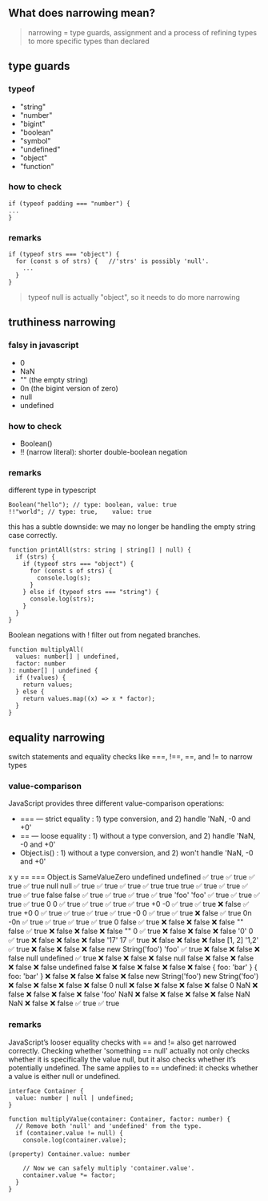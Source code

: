 ## What does narrowing mean?
> narrowing = type guards, assignment and a process of refining types to more specific types than declared

## type guards
### typeof
- "string"
- "number"
- "bigint"
- "boolean"
- "symbol"
- "undefined"
- "object"
- "function"

### how to check
```
if (typeof padding === "number") {
...
}
```

### remarks
```
if (typeof strs === "object") {
  for (const s of strs) {   //'strs' is possibly 'null'.
    ...
  }
}
```
> typeof null is actually "object", so it needs to do more narrowing

## truthiness narrowing
### falsy in javascript
- 0
- NaN
- "" (the empty string)
- 0n (the bigint version of zero)
- null
- undefined

### how to check
- Boolean()
- !! (narrow literal): shorter double-boolean negation

### remarks
different type in typescript
```
Boolean("hello"); // type: boolean, value: true
!!"world"; // type: true,    value: true
```

this has a subtle downside: we may no longer be handling the empty string case correctly.
```
function printAll(strs: string | string[] | null) {
  if (strs) {
    if (typeof strs === "object") {
      for (const s of strs) {
        console.log(s);
      }
    } else if (typeof strs === "string") {
      console.log(strs);
    }
  }
}
```

Boolean negations with ! filter out from negated branches.
```
function multiplyAll(
  values: number[] | undefined,
  factor: number
): number[] | undefined {
  if (!values) {
    return values;
  } else {
    return values.map((x) => x * factor);
  }
}
```

## equality narrowing
switch statements and equality checks like ===, !==, ==, and != to narrow types

### value-comparison
JavaScript provides three different value-comparison operations:

- === — strict equality : 1) type conversion, and 2) handle 'NaN, -0 and +0' 
- == — loose equality : 1) without a type conversion, and 2) handle 'NaN, -0 and +0'
- Object.is() : 1) without a type conversion, and 2) won't handle 'NaN, -0 and +0'

x	y	==	===	Object.is	SameValueZero
undefined	undefined	✅ true	✅ true	✅ true	✅ true
null	    null	    ✅ true	✅ true	✅ true	✅ true
true	    true	    ✅ true	✅ true	✅ true	✅ true
false	    false	    ✅ true	✅ true	✅ true	✅ true
'foo'	    'foo'	    ✅ true	✅ true	✅ true	✅ true
0	        0	        ✅ true	✅ true	✅ true	✅ true
+0	      -0	      ✅ true	✅ true	❌ false	✅ true
+0	      0	        ✅ true	✅ true	✅ true	✅ true
-0	      0	        ✅ true	✅ true	❌ false	✅ true
0n	      -0n	      ✅ true	✅ true	✅ true	✅ true
0	false	✅ true	❌ false	❌ false	❌ false
""	false	✅ true	❌ false	❌ false	❌ false
""	0	✅ true	❌ false	❌ false	❌ false
'0'	0	✅ true	❌ false	❌ false	❌ false
'17'	17	✅ true	❌ false	❌ false	❌ false
[1, 2]	'1,2'	✅ true	❌ false	❌ false	❌ false
new String('foo')	'foo'	✅ true	❌ false	❌ false	❌ false
null	undefined	✅ true	❌ false	❌ false	❌ false
null	false	❌ false	❌ false	❌ false	❌ false
undefined	false	❌ false	❌ false	❌ false	❌ false
{ foo: 'bar' }	{ foo: 'bar' }	❌ false	❌ false	❌ false	❌ false
new String('foo')	new String('foo')	❌ false	❌ false	❌ false	❌ false
0	null	❌ false	❌ false	❌ false	❌ false
0	NaN	❌ false	❌ false	❌ false	❌ false
'foo'	NaN	❌ false	❌ false	❌ false	❌ false
NaN	NaN	❌ false	❌ false	✅ true	✅ true

### remarks
JavaScript’s looser equality checks with == and != also get narrowed correctly.
Checking whether 'something == null' actually not only checks whether it is specifically the value null, but it also checks whether it’s potentially undefined. 
The same applies to == undefined: it checks whether a value is either null or undefined.
```
interface Container {
  value: number | null | undefined;
}
 
function multiplyValue(container: Container, factor: number) {
  // Remove both 'null' and 'undefined' from the type.
  if (container.value != null) {
    console.log(container.value);
                           
(property) Container.value: number
 
    // Now we can safely multiply 'container.value'.
    container.value *= factor;
  }
}
```
